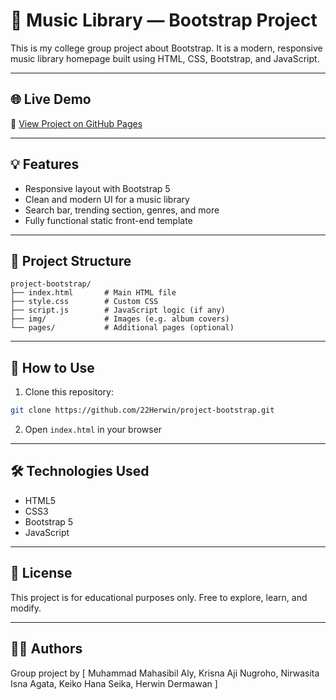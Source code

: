 # 🎵 Music Library — Bootstrap Project

This is my college group project about Bootstrap. It is a modern, responsive music library homepage built using HTML, CSS, Bootstrap, and JavaScript.

---

## 🌐 Live Demo

🔗 [View Project on GitHub Pages](https://22herwin.github.io/project-bootstrap/)

---

## 💡 Features

- Responsive layout with Bootstrap 5
- Clean and modern UI for a music library
- Search bar, trending section, genres, and more
- Fully functional static front-end template

---

## 📁 Project Structure

```
project-bootstrap/
├── index.html       # Main HTML file
├── style.css        # Custom CSS
├── script.js        # JavaScript logic (if any)
├── img/             # Images (e.g. album covers)
└── pages/           # Additional pages (optional)
```

---

## 🚀 How to Use

1. Clone this repository:

```bash
git clone https://github.com/22Herwin/project-bootstrap.git
```

2. Open `index.html` in your browser

---

## 🛠 Technologies Used

- HTML5
- CSS3
- Bootstrap 5
- JavaScript

---

## 📄 License

This project is for educational purposes only. Free to explore, learn, and modify.

---

## 👨‍💻 Authors

Group project by [
  Muhammad Mahasibil Aly, 
  Krisna Aji Nugroho, 
  Nirwasita Isna Agata, 
  Keiko Hana Seika, 
  Herwin Dermawan
]
